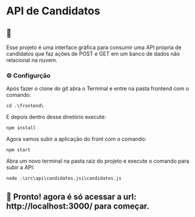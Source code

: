 # API de Candidatos 

## 🚀
Esse projeto é uma interface gráfica para consumir uma API própria de candidatos que faz ações de POST e GET em um banco de dados não relacional na nuvem. 

### ⚙️ Configurção

Após fazer o clone do git abra o Terminal e entre na pasta frontend com o comando:

```
cd .\frontend\
```

E depois dentro desse diretório execute:

```
npm install
```

Agora vamos subir a aplicação do front com o comando:

```
npm start
```

Abra um novo terminal na pasta raiz do projeto e execute o comando para subir a API:

```
node .\src\api\candidates.jsi\candidates.js
```

## 🎁 Pronto! agora é só acessar a url: http://localhost:3000/ para começar.